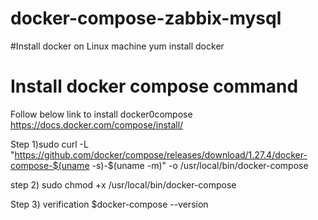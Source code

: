 # docker-compose-zabbix-mysql
#Install docker on Linux machine
yum install docker
# Install docker compose  command
Follow below link to install docker0compose
https://docs.docker.com/compose/install/

Step 1)sudo curl -L "https://github.com/docker/compose/releases/download/1.27.4/docker-compose-$(uname -s)-$(uname -m)" -o /usr/local/bin/docker-compose


step 2) sudo chmod +x /usr/local/bin/docker-compose


Step 3) verification
$docker-compose --version


